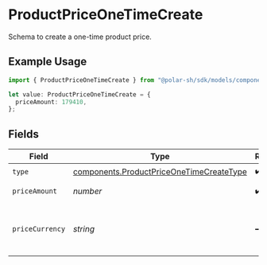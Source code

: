# ProductPriceOneTimeCreate

Schema to create a one-time product price.

## Example Usage

```typescript
import { ProductPriceOneTimeCreate } from "@polar-sh/sdk/models/components";

let value: ProductPriceOneTimeCreate = {
  priceAmount: 179410,
};
```

## Fields

| Field                                                                                                | Type                                                                                                 | Required                                                                                             | Description                                                                                          |
| ---------------------------------------------------------------------------------------------------- | ---------------------------------------------------------------------------------------------------- | ---------------------------------------------------------------------------------------------------- | ---------------------------------------------------------------------------------------------------- |
| `type`                                                                                               | [components.ProductPriceOneTimeCreateType](../../models/components/productpriceonetimecreatetype.md) | :heavy_check_mark:                                                                                   | N/A                                                                                                  |
| `priceAmount`                                                                                        | *number*                                                                                             | :heavy_check_mark:                                                                                   | The price in cents.                                                                                  |
| `priceCurrency`                                                                                      | *string*                                                                                             | :heavy_minus_sign:                                                                                   | The currency. Currently, only `usd` is supported.                                                    |